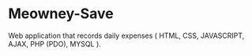 # Meowney-Save
Web application that records daily expenses ( HTML, CSS, JAVASCRIPT, AJAX, PHP (PDO), MYSQL ).
